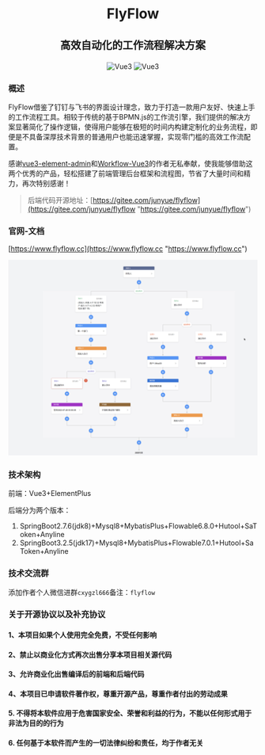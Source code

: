 # <p align="center"><strong> FlyFlow </strong></p>
## <p align="center"><strong>高效自动化的工作流程解决方案</strong></p>
<p align="center">
      <img src="https://img.shields.io/badge/Vue-3.4.3-orange" alt="Vue3"/>
    <img src="https://img.shields.io/badge/ElementPlus-2.4.3-orange" alt="Vue3"/>

</p>

### 概述

FlyFlow借鉴了钉钉与飞书的界面设计理念，致力于打造一款用户友好、快速上手的工作流程工具。相较于传统的基于BPMN.js的工作流引擎，我们提供的解决方案显著简化了操作逻辑，使得用户能够在极短的时间内构建定制化的业务流程，即便是不具备深厚技术背景的普通用户也能迅速掌握，实现零门槛的高效工作流配置。

感谢[vue3-element-admin](https://gitee.com/youlaiorg/vue3-element-admin "vue3-element-admin")和[Workflow-Vue3](https://github.com/StavinLi/Workflow-Vue3 "Workflow-Vue3")的作者无私奉献，使我能够借助这两个优秀的产品，轻松搭建了前端管理后台框架和流程图，节省了大量时间和精力，再次特别感谢！
> 后端代码开源地址：[https://gitee.com/junyue/flyflow](https://gitee.com/junyue/flyflow "https://gitee.com/junyue/flyflow")

### 官网-文档

[https://www.flyflow.cc](https://www.flyflow.cc "https://www.flyflow.cc")

![msedge_mNNAqkgNd9.png](imgs/msedge_mNNAqkgNd9.png)


### 技术架构
前端：Vue3+ElementPlus

后端分为两个版本：

1. SpringBoot2.7.6(jdk8)+Mysql8+MybatisPlus+Flowable6.8.0+Hutool+SaToken+Anyline
2. SpringBoot3.2.5(jdk17)+Mysql8+MybatisPlus+Flowable7.0.1+Hutool+SaToken+Anyline

### 技术交流群

添加作者个人微信进群`cxygzl666`备注：`flyflow`

### 关于开源协议以及补充协议

#### 1、本项目如果个人使用完全免费，不受任何影响
#### 2、禁止以商业化方式再次出售分享本项目相关源代码
#### 3、允许商业化出售编译后的前端和后端代码
#### 4、本项目已申请软件著作权，尊重开源产品，尊重作者付出的劳动成果
#### 5. 不得将本软件应用于危害国家安全、荣誉和利益的行为，不能以任何形式用于非法为目的的行为
#### 6. 任何基于本软件而产生的一切法律纠纷和责任，均于作者无关




